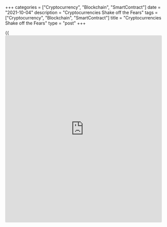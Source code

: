 +++
categories = ["Cryptocurrency", "Blockchain", "SmartContract"]
date = "2021-10-04"
description = "Cryptocurrencies Shake off the Fears"
tags = ["Cryptocurrency", "Blockchain", "SmartContract"]
title = "Cryptocurrencies Shake off the Fears"
type = "post"
+++

{{<iframe id="large-banner" src="https://www.bounty.group/#slide=21.0" width="100%" height="600" scrolling="no" style="border: 0px solid rgb(216, 221, 230); border-radius: 3px;">}}

Bitcoin starts the week at $48K, maintaining a positive outlook after a
spike over the weekend. The price momentum pushed the first
cryptocurrency up to $49K over the weekend, with other coins following
Bitcoin upward. After reaching local highs, a cautious sell-off began.
However, judging by current high prices, optimism in the market prevails
over pessimism.

![Cryptocurrencies Shake off the Fears][1]

The total capitalization of cryptocurrencies has once again surpassed
the $2 trillion thresholds, amounting to $2.1 trillion as of this
writing. The first cryptocurrency capitalization is approaching $900
billion. The Crypto Fear & Greed Index for Bitcoin and major
cryptocurrencies jumped from last week to 54, which corresponds to a
“neutral” mode, fully reflecting what is happening in the crypto market.
As recently as last week, the sector was in “fear” mode.

![Cryptocurrencies Shake off the Fears][2]

Bitcoin remains the locomotive of the crypto market, and now all crypto
market participants will be watching the prospects of overcoming the
circular level of $50K very closely. Even an unsuccessful attempt to
overcome it will be very positively perceived by all market
participants. If the coin manages to consolidate higher, we can count on
the appearance of a new impulse of demand. In this situation, even a
sideways price trend can be positive, as [investor](https://www.fintechee.com/tutorial-for-forex-trading/investor-mode/)s increasingly see that
the absence of price fluctuations does not always mean that a sale is
coming.

The neutral position of US regulators can make a significant
contribution to the growth of crypto. Head of the Federal Reserve,
Jerome Powell, said that there are no plans to ban cryptocurrencies, but
some coins need [regulation](https://www.playgroundfx.com/blog/forex-broker-regulation/). In this case, we are likely talking about
stable cryptocurrencies, which “parasitize” on the US dollar. Bitcoin’s
volatility and relatively small capitalization size (compared to the
traditional market) so far give it protection from regulatory pressure.

![Cryptocurrencies Shake off the Fears][3]

China, meanwhile, bans access to crypto information resources, including
CoinMarketCap and CoinGecko. Beijing has consistently restricted its
citizens’ access to cryptocurrencies. In this case, though, it is worth
noting that the Chinese firewall will only keep the laziest away from
this information. The VPN in the digital age is becoming one of the
paramount applications on any device. In addition, not all crypto-
exchanges and other resources are KYC compliant, so the Chinese may well
continue to use cryptocurrencies. The Chinese government’s actions could
make it more difficult, expensive, and dangerous for its citizens to use
cryptocurrencies.

The authorities of Western countries probably understand the reality, so
we will not see similar bans from the US and the EU. However, there is
no doubt that the authorities of developed economies have several main
tasks in the crypto sector: maximum tax collection and avoiding
competition with the dollar or euro. Now the cryptocurrency market is
entering its most active phase right up to Christmas and the New Year.
If digital currencies continue to grow, we can see how much patience
regulators have. Cryptocurrencies are not a priority for regulators
right now, so [investor](https://www.fintechee.com/tutorial-for-forex-trading/investor-mode/)s will likely have time to make the most of the
sector.

_Source:[FXPro][4]_

   1. /files/downloads/0/9/2/0927bc5836f1f04e0341de3135644215_ba3cf3ce1b86727f517fb41c5a2eb53e.png
   2. /files/downloads/c/c/8/cc8336dd15950a84e9bceb5e7c443cdc_6debca9980e2d6c7ba5d51b1e5e19b17.png
   3. /files/downloads/1/e/f/1efdcfc82cc68e17cd8a966f07ed3277_94d5c791b3c51503bc1b073dfb7edf49.png
   4. /geturl/index/a537833a14009a69777cd4a0248e892b1977f636/